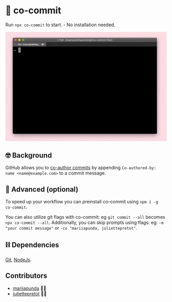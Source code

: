 # 🤝 co-commit

Run `npx co-commit` to start. - No installation needed.

![screenshot of using gif co-commit](screenshot.gif)

## 🤓 Background

GitHub allows you to [co-author commits](https://help.github.com/articles/creating-a-commit-with-multiple-authors/) by appending `Co-authored-by: name <name@example.com>` to a commit message.

## 🧠 Advanced (optional)

To speed up your workflow you can preinstall co-commit using `npm i -g co-commit`.

You can also utilize git flags with co-commit: eg `git commit --all` becomes `npx co-commit --all`. Additionally, you can skip prompts using flags: eg: `-m "your commit message"` or `-co "mariiapunda, juliettepretot"`.

## ⛓ Dependencies

[Git](https://git-scm.com/), [NodeJs](https://nodejs.org/en/).

## Contributors

- [mariiapunda](https://github.com/MariiaPunda) 👩‍💻
- [juliettepretot](https://github.com/juliettepretot) 👩‍💻
